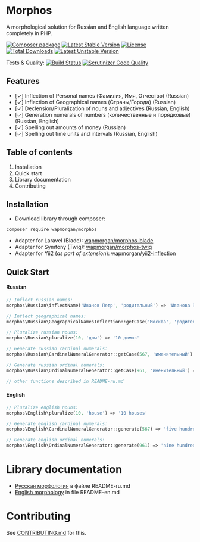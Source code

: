 # Morphos
A morphological solution for Russian and English language written completely in PHP.

[![Composer package](http://xn--e1adiijbgl.xn--p1acf/badge/wapmorgan/morphos)](https://packagist.org/packages/wapmorgan/morphos)
[![Latest Stable Version](https://poser.pugx.org/wapmorgan/morphos/v/stable)](https://packagist.org/packages/wapmorgan/morphos)
[![License](https://poser.pugx.org/wapmorgan/morphos/license)](https://packagist.org/packages/wapmorgan/morphos)
[![Total Downloads](https://poser.pugx.org/wapmorgan/morphos/downloads)](https://packagist.org/packages/wapmorgan/morphos)
[![Latest Unstable Version](https://poser.pugx.org/wapmorgan/morphos/v/unstable)](https://packagist.org/packages/wapmorgan/morphos)

Tests & Quality: [![Build Status](https://travis-ci.org/wapmorgan/Morphos.svg)](https://travis-ci.org/wapmorgan/Morphos)
[![Scrutinizer Code Quality](https://scrutinizer-ci.com/g/wapmorgan/Morphos/badges/quality-score.png?b=master)](https://scrutinizer-ci.com/g/wapmorgan/Morphos/?branch=master)

## Features
- [✓] Inflection of Personal names (Фамилия, Имя, Отчество) (Russian)
- [✓] Inflection of Geographical names (Страны/Города) (Russian)
- [✓] Declension/Pluralization of nouns and adjectives (Russian, English)
- [✓] Generation numerals of numbers (количественные и порядковые) (Russian, English)
- [✓] Spelling out amounts of money (Russian)
- [✓] Spelling out time units and intervals (Russian, English)

## Table of contents

1. Installation
2. Quick start
3. Library documentation
4. Contributing

## Installation

* Download library through composer:
```
composer require wapmorgan/morphos
```

- Adapter for Laravel (Blade): [wapmorgan/morphos-blade](https://github.com/wapmorgan/Morphos-Blade)
- Adapter for Symfony (Twig): [wapmorgan/morphos-twig](https://github.com/wapmorgan/Morphos-Twig)
- Adapter for Yii2 (_as part of extension_): [wapmorgan/yii2-inflection](https://github.com/wapmorgan/yii2-inflection)

## Quick Start

#### Russian
```php
// Inflect russian names:
morphos\Russian\inflectName('Иванов Петр', 'родительный') => 'Иванова Петра'

// Inflect geographical names:
morphos\Russian\GeographicalNamesInflection::getCase('Москва', 'родительный') => 'Москвы'

// Pluralize russian nouns:
morphos\Russian\pluralize(10, 'дом') => '10 домов'

// Generate russian cardinal numerals:
morphos\Russian\CardinalNumeralGenerator::getCase(567, 'именительный') => 'пятьсот шестьдесят семь'

// Generate russian ordinal numerals:
morphos\Russian\OrdinalNumeralGenerator::getCase(961, 'именительный') => 'девятьсот шестьдесят первый'

// other functions described in README-ru.md
```

#### English
```php
// Pluralize english nouns:
morphos\English\pluralize(10, 'house') => '10 houses'

// Generate english cardinal numerals:
morphos\English\CardinalNumeralGenerator::generate(567) => 'five hundred sixty-seven'

// Generate english ordinal numerals:
morphos\English\OrdinalNumeralGenerator::generate(961) => 'nine hundred sixty-first'
```

# Library documentation

- [Русская морфология](README-ru.md) в файле README-ru.md
- [English morphology](README-en.md) in file README-en.md

# Contributing

See [CONTRIBUTING.md](CONTRIBUTING.md) for this.
